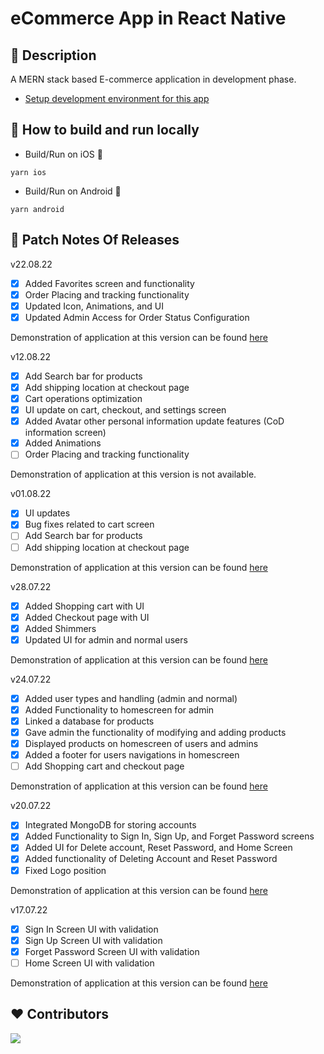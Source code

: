 # eCommerce App in React Native

## 📱 Description

A MERN stack based E-commerce application in development phase.

- [Setup development environment for this app](https://reactnative.dev/docs/environment-setup)

## 🏃 How to build and run locally

- Build/Run on iOS 🍎

```
yarn ios
```

- Build/Run on Android 🤖

```
yarn android
```

## 📝 Patch Notes Of Releases

v22.08.22

- [x] Added Favorites screen and functionality
- [x] Order Placing and tracking functionality
- [x] Updated Icon, Animations, and UI
- [x] Updated Admin Access for Order Status Configuration

Demonstration of application at this version can be found [here](https://www.youtube.com/watch?v=NOKwE5M9Ebk)

v12.08.22

- [x] Add Search bar for products
- [x] Add shipping location at checkout page
- [x] Cart operations optimization
- [x] UI update on cart, checkout, and settings screen
- [x] Added Avatar other personal information update features (CoD information screen)
- [x] Added Animations
- [ ] Order Placing and tracking functionality

Demonstration of application at this version is not available.

v01.08.22

- [x] UI updates
- [x] Bug fixes related to cart screen
- [ ] Add Search bar for products
- [ ] Add shipping location at checkout page

Demonstration of application at this version can be found [here](https://www.youtube.com/watch?v=7SA18gr2T_4)

v28.07.22

- [x] Added Shopping cart with UI
- [x] Added Checkout page with UI
- [x] Added Shimmers
- [x] Updated UI for admin and normal users

Demonstration of application at this version can be found [here](https://www.youtube.com/watch?v=-mDrMNghuMw)

v24.07.22

- [x] Added user types and handling (admin and normal)
- [x] Added Functionality to homescreen for admin
- [x] Linked a database for products
- [x] Gave admin the functionality of modifying and adding products
- [x] Displayed products on homescreen of users and admins
- [x] Added a footer for users navigations in homescreen
- [ ] Add Shopping cart and checkout page

Demonstration of application at this version can be found [here](https://www.youtube.com/watch?v=HoSN6B9WkpE)

v20.07.22

- [x] Integrated MongoDB for storing accounts
- [x] Added Functionality to Sign In, Sign Up, and Forget Password screens
- [x] Added UI for Delete account, Reset Password, and Home Screen
- [x] Added functionality of Deleting Account and Reset Password
- [x] Fixed Logo position

Demonstration of application at this version can be found [here](https://www.youtube.com/watch?v=DJoHO6Ya51E)

v17.07.22

- [x] Sign In Screen UI with validation
- [x] Sign Up Screen UI with validation
- [x] Forget Password Screen UI with validation
- [ ] Home Screen UI with validation

Demonstration of application at this version can be found [here](https://youtu.be/CpGDpmLg0pI)

<!-- Copy-paste in your Readme.md file -->

## ❤️ Contributors

<a href="https://github.com/UsamaSarwar/reactnative-ecommerce-alpha/graphs/contributors">
  <img src="https://contrib.rocks/image?repo=UsamaSarwar/reactnative-ecommerce-alpha" />
</a>
